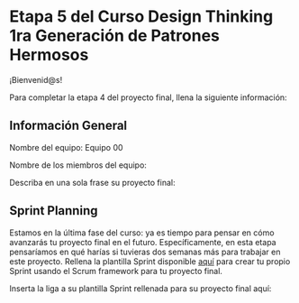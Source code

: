 # Etapa 5 del Curso Design Thinking 1ra Generación de Patrones Hermosos

¡Bienvenid@s!

Para completar la etapa 4 del proyecto final, llena la siguiente información:

## Información General

Nombre del equipo: Equipo 00

Nombre de los miembros del equipo:

Describa en una sola frase su proyecto final:

## Sprint Planning

Estamos en la última fase del curso: ya es tiempo para pensar en cómo avanzarás tu proyecto final en el futuro. Específicamente, en esta etapa pensaríamos en qué harías si tuvieras dos semanas más para trabajar en este proyecto. Rellena la plantilla Sprint disponible <a href="https://docs.google.com/spreadsheets/u/1/d/1aboqGYEJvPv77T5M_uEyUy83oAVKXS2J1Jxi2_48vLQ/copy?usp=sharing" target="_blank">aquí</a> para crear tu propio Sprint usando el Scrum framework para tu proyecto final.

Inserta la liga a su plantilla Sprint rellenada para su proyecto final aquí: 
